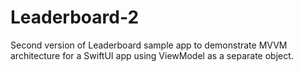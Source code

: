# Leaderboard-2

Second version of Leaderboard sample app to demonstrate MVVM architecture for a SwiftUI app using ViewModel as a separate object.
